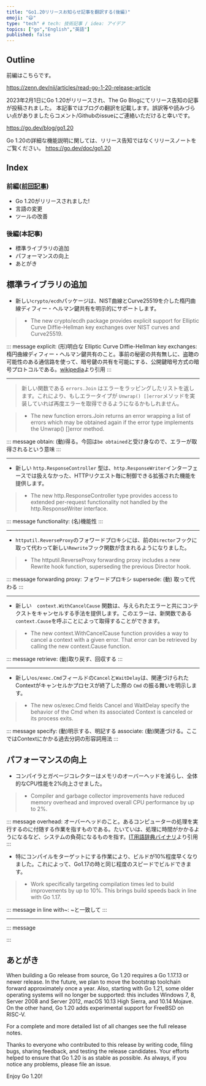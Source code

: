 ```yaml
---
title: "Go1.20リリースお知らせ記事を翻訳する(後編)"
emoji: "😃"
type: "tech" # tech: 技術記事 / idea: アイデア
topics: ["go","English","英語"]
published: false
---
```




## Outline

前編はこちらです。

https://zenn.dev/nii/articles/read-go-1-20-release-article

2023年2月1日にGo 1.20がリリースされ、The Go Blogにてリリース告知の記事が投稿されました。
本記事ではブログの翻訳を記載します。誤訳等や読みづらい点がありましたらコメント/Githubのissueにご連絡いただけると幸いです。

https://go.dev/blog/go1.20

Go 1.20の詳細な機能説明に関しては、リリース告知ではなくリリースノートをご覧ください。
https://go.dev/doc/go1.20

## Index
### 前編([前回記事](https://zenn.dev/nii/articles/read-go-1-20-release-article))

- Go 1.20がリリースされました!
- 言語の変更
- ツールの改善

### 後編(本記事)

- 標準ライブラリの追加
- パフォーマンスの向上
- あとがき


## 標準ライブラリの追加
- 新しい`crypto/ecdh`パッケージは、NIST曲線とCurve25519を介した楕円曲線ディフィー・ヘルマン鍵共有を明示的にサポートします。

> - The new crypto/ecdh package provides explicit support for Elliptic Curve Diffie-Hellman key exchanges over NIST curves and Curve25519.

::: message
explicit: (形)明白な
Elliptic Curve Diffie-Hellman key exchanges: 楕円曲線ディフィー・ヘルマン鍵共有のこと。事前の秘密の共有無しに、盗聴の可能性のある通信路を使って、暗号鍵の共有を可能にする、公開鍵暗号方式の暗号プロトコルである。[wikipedia](https://ja.wikipedia.org/wiki/%E6%A5%95%E5%86%86%E6%9B%B2%E7%B7%9A%E3%83%87%E3%82%A3%E3%83%95%E3%82%A3%E3%83%BC%E3%83%BB%E3%83%98%E3%83%AB%E3%83%9E%E3%83%B3%E9%8D%B5%E5%85%B1%E6%9C%89)より引用
:::

---
> 新しい関数である `errors.Join` はエラーをラッピングしたリストを返します。これにより、もしエラータイプが `Unwrap() []error`メソッドを実装していれば再度エラーを取得できるようになるかもしれません。

> - The new function errors.Join returns an error wrapping a list of errors which may be obtained again if the error type implements the Unwrap() []error method.

::: message
obtain: (動)得る。今回は`be obtained`と受け身なので、エラーが取得されるという意味
:::

---
- 新しい `http.ResponseController` 型は、`http.ResponseWriter`インターフェースでは扱えなかった、HTTPリクエスト毎に制御できる拡張された機能を提供します。

> - The new http.ResponseController type provides access to extended per-request functionality not handled by the http.ResponseWriter interface.

::: message
functionality: (名)機能性
:::

---
- `httputil.ReverseProxy`のフォワードプロキシには、前の`Director`フックに取って代わって新しい`Rewrite`フック関数が含まれるようになりました。

> - The httputil.ReverseProxy forwarding proxy includes a new Rewrite hook function, superseding the previous Director hook.
> 
::: message
forwarding proxy: フォワードプロキシ
supersede: (動) 取って代わる
:::

---
- 新しい　`context.WithCancelCause` 関数は、与えられたエラーと共にコンテクストをキャンセルする手法を提供します。このエラーは、新関数である`context.Cause`を呼ぶことによって取得することができます。

> - The new context.WithCancelCause function provides a way to cancel a context with a given error. That error can be retrieved by calling the new context.Cause function.

::: message
retrieve: (動)取り戻す、回収する
:::

---
- 新しい`os/exec.Cmd`フィールドの`Cancel`と`WaitDelay`は、関連づけられたContextがキャンセルかプロセスが終了した際の `Cmd` の振る舞いを明示します。

> - The new os/exec.Cmd fields Cancel and WaitDelay specify the behavior of the Cmd when its associated Context is canceled or its process exits.

::: message
specify: (動)明示する、明記する
associate: (動)関連づける。ここではContextにかかる過去分詞の形容詞用法
:::


## パフォーマンスの向上
- コンパイラとガベージコレクターはメモリのオーバーヘッドを減らし、全体的なCPU性能を2%向上させました。

> - Compiler and garbage collector improvements have reduced memory overhead and improved overall CPU performance by up to 2%.

::: message
overhead: オーバーヘッドのこと。あるコンピューターの処理を実行するのに付随する作業を指すものである。たいていは、処理に時間がかかるようになるなど、システムの負荷になるものを指す。[IT用語辞典バイナリ](https://www.sophia-it.com/content/%E3%82%AA%E3%83%BC%E3%83%90%E3%83%BC%E3%83%98%E3%83%83%E3%83%89)より引用
:::

- 特にコンパイルをターゲットにする作業により、ビルドが10%程度早くなりました。これによって、Go1.17の時と同じ程度のスピードでビルドできます。

> - Work specifically targeting compilation times led to build improvements by up to 10%. This brings build speeds back in line with Go 1.17.

::: message
in line with~: ~と一致して
:::

---

::: message

:::








## あとがき
When building a Go release from source, Go 1.20 requires a Go 1.17.13 or newer release. In the future, we plan to move the bootstrap toolchain forward approximately once a year. Also, starting with Go 1.21, some older operating systems will no longer be supported: this includes Windows 7, 8, Server 2008 and Server 2012, macOS 10.13 High Sierra, and 10.14 Mojave. On the other hand, Go 1.20 adds experimental support for FreeBSD on RISC-V.

For a complete and more detailed list of all changes see the full release notes.

Thanks to everyone who contributed to this release by writing code, filing bugs, sharing feedback, and testing the release candidates. Your efforts helped to ensure that Go 1.20 is as stable as possible. As always, if you notice any problems, please file an issue.

Enjoy Go 1.20!
